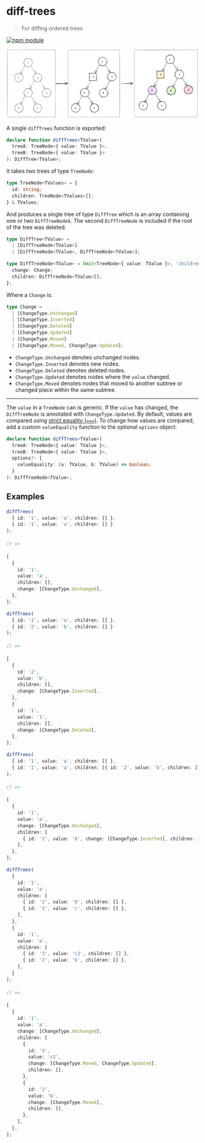 # diff-trees

> For diffing ordered trees

[![npm module](https://badge.fury.io/js/diff-trees.svg)](https://www.npmjs.org/package/diff-trees)

![diff-trees](https://raw.githubusercontent.com/christianhg/diff-trees/main/diff-trees.png)

A single `diffTrees` function is exported:

```ts
declare function diffTrees<TValue>(
  treeA: TreeNode<{ value: TValue }>,
  treeB: TreeNode<{ value: TValue }>
): DiffTree<TValue>;
```

It takes two trees of type `TreeNode`:

```ts
type TreeNode<TValues> = {
  id: string;
  children: TreeNode<TValues>[];
} & TValues;
```

And produces a single tree of type `DiffTree` which is an array containing one or two `DiffTreeNode`s. The second `DiffTreeNode` is included if the root of the tree was deleted.

```ts
type DiffTree<TValue> =
  | [DiffTreeNode<TValue>]
  | [DiffTreeNode<TValue>, DiffTreeNode<TValue>];
```

```ts
type DiffTreeNode<TValue> = Omit<TreeNode<{ value: TValue }>, 'children'> & {
  change: Change;
  children: DiffTreeNode<TValue>[];
};
```

Where a `Change` is:

```ts
type Change =
  | [ChangeType.Unchanged]
  | [ChangeType.Inserted]
  | [ChangeType.Deleted]
  | [ChangeType.Updated]
  | [ChangeType.Moved]
  | [ChangeType.Moved, ChangeType.Updated];
```

- `ChangeType.Unchanged` denotes unchanged nodes.
- `ChangeType.Inserted` denotes new nodes.
- `ChangeType.Deleted` denotes deleted nodes.
- `ChangeType.Updated` denotes nodes where the `value` changed.
- `ChangeType.Moved` denotes nodes that moved to another subtree or changed place within the same subtree.

---

The `value` in a `TreeNode` can is generic. If the `value` has changed, the `DiffTreeNode` is annotated with `ChangeType.Updated`. By default, values are compared using [strict equality (`===`)](https://developer.mozilla.org/en-US/docs/Web/JavaScript/Reference/Operators/Strict_equality). To change how values are compared, add a custom `valueEquality` function to the optional `options` object:

```ts
declare function diffTrees<TValue>(
  treeA: TreeNode<{ value: TValue }>,
  treeB: TreeNode<{ value: TValue }>,
  options?: {
    valueEquality: (a: TValue, b: TValue) => boolean;
  }
): DiffTreeNode<TValue>;
```

## Examples

```ts
diffTrees(
  { id: '1', value: 'a', children: [] },
  { id: '1', value: 'a', children: [] }
);

// =>

[
  {
    id: '1',
    value: 'a',
    children: [],
    change: [ChangeType.Unchanged],
  },
];
```

```ts
diffTrees(
  { id: '1', value: 'a', children: [] },
  { id: '2', value: 'b', children: [] }
);

// =>

[
  {
    id: '2',
    value: 'b',
    children: [],
    change: [ChangeType.Inserted],
  },
  {
    id: '1',
    value: '1',
    children: [],
    change: [ChangeType.Deleted],
  },
];
```

```ts
diffTrees(
  { id: '1', value: 'a', children: [] },
  { id: '1', value: 'a', children: [{ id: '2', value: 'b', children: [] }] }
);

// =>

[
  {
    id: '1',
    value: 'a',
    change: [ChangeType.Unchanged],
    children: [
      { id: '2', value: 'b', change: [ChangeType.Inserted], children: [] },
    ],
  },
];
```

```ts
diffTrees(
  {
    id: '1',
    value: 'a',
    children: [
      { id: '2', value: 'b', children: [] },
      { id: '3', value: 'c', children: [] },
    ],
  },
  {
    id: '1',
    value: 'a',
    children: [
      { id: '3', value: 'c2', children: [] },
      { id: '2', value: 'b', children: [] },
    ],
  }
);

// =>

[
  {
    id: '1',
    value: 'a',
    change: [ChangeType.Unchanged],
    children: [
      {
        id: '3',
        value: 'c2',
        change: [ChangeType.Moved, ChangeType.Updated],
        children: [],
      },
      {
        id: '2',
        value: 'b',
        change: [ChangeType.Moved],
        children: [],
      },
    ],
  },
];
```
